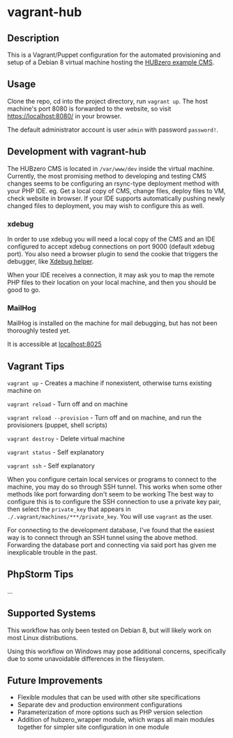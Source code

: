 # vagrant-hub

## Description
This is a Vagrant/Puppet configuration for the automated provisioning and
setup of a Debian 8 virtual machine hosting the 
[HUBzero example CMS](https://github.com/hubzero/hubzero-cms).

## Usage
Clone the repo, cd into the project directory, run `vagrant up`. The host 
machine's port 8080 is forwarded to the website, so visit 
[https://localhost:8080/](https://localhost:8080/) in your browser.

The default administrator account is user `admin` with password `password!`.

## Development with vagrant-hub
The HUBzero CMS is located in `/var/www/dev` inside the virtual machine. Currently, the
most promising method to developing and testing CMS changes seems to be configuring an
rsync-type deployment method with your PHP IDE. eg. Get a local copy of CMS, change files, 
deploy files to VM, check website in browser. If your IDE supports automatically pushing
newly changed files to deployment, you may wish to configure this as well.

### xdebug
In order to use xdebug you will need a local copy of the CMS and an IDE configured to accept
xdebug connections on port 9000 (default xdebug port). You also need a browser plugin to send 
the cookie that triggers the debugger, like 
[Xdebug helper](https://chrome.google.com/webstore/detail/xdebug-helper/eadndfjplgieldjbigjakmdgkmoaaaoc).

When your IDE receives a connection, it may ask you to map the remote PHP files to their location
on your local machine, and then you should be good to go.

### MailHog
MailHog is installed on the machine for mail debugging, but has not been thoroughly tested yet.

It is accessible at [localhost:8025](http://localhost:8025)

## Vagrant Tips
`vagrant up` - Creates a machine if nonexistent, otherwise turns existing machine on

`vagrant reload` - Turn off and on machine

`vagrant reload --provision` - Turn off and on machine, and run the provisioners (puppet, shell
scripts)

`vagrant destroy` - Delete virtual machine

`vagrant status` - Self explanatory

`vagrant ssh` - Self explanatory

When you configure certain local services or programs to connect to the machine, you may do so
through SSH tunnel. This works when some other methods like port forwarding don't seem to be working
The best way to configure this is to configure the SSH connection to use a private
key pair, then select the `private_key` that appears in `./.vagrant/machines/***/private_key`.
You will use `vagrant` as the user.

For connecting to the development database, I've found that the easiest way is to connect through
an SSH tunnel using the above method. Forwarding the database port and connecting via said port
has given me inexplicable trouble in the past.

## PhpStorm Tips
...

## Supported Systems
This workflow has only been tested on Debian 8, but will likely work on most Linux distributions.

Using this workflow on Windows may pose additional concerns, specifically due to some 
unavoidable differences in the filesystem.

## Future Improvements
* Flexible modules that can be used with other site specifications
* Separate dev and production environment configurations
* Parameterization of more options such as PHP version selection
* Addition of hubzero_wrapper module, which wraps all main modules together
for simpler site configuration in one module

